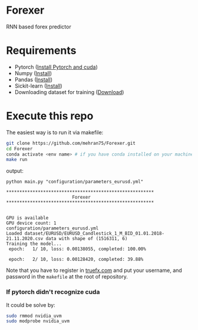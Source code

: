 # Forexer
RNN based forex predictor

# Requirements
* Pytorch ([Install Pytorch and cuda](https://pytorch.org/get-started/locally/))
* Numpy ([Install](https://numpy.org/install/))
* Pandas ([Install](https://pandas.pydata.org/getting_started.html))
* Sickit-learn ([Install](https://scikit-learn.org/stable/install.html))
* Downloading dataset for training ([Download](https://www.dukascopy.com/plugins/fxMarketWatch/?historical_data))


# Execute this repo
The easiest way is to run it via makefile:
```bash
git clone https://github.com/mehran75/Forexer.git
cd Forexer
conda activate <env name> # if you have conda installed on your machine
make run 
```
output:
```
python main.py "configuration/parameters_eurusd.yml"

********************************************************
                         Forexer
********************************************************


GPU is available
GPU device count: 1
configuration/parameters_eurusd.yml
Loaded dataset/EURUSD/EURUSD_Candlestick_1_M_BID_01.01.2018-21.11.2020.csv data with shape of (1516311, 6)
Training the model...
 epoch:   1/ 10, loss: 0.00138055, completed: 100.00%

 epoch:   2/ 10, loss: 0.00128420, completed: 39.88%
```
Note that you have to register in [truefx.com](http://truefx.com/) and put your username, and password in the `makefile`
at the root of repository.

  


### If pytorch didn't recognize cuda
It could be solve by:
```bash
sudo rmmod nvidia_uvm
sudo modprobe nvidia_uvm
```
